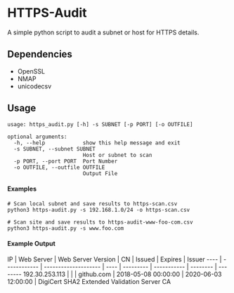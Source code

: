# HTTPS-Audit

A simple python script to audit a subnet or host for HTTPS details.

## Dependencies
* OpenSSL
* NMAP
* unicodecsv

## Usage
```
usage: https_audit.py [-h] -s SUBNET [-p PORT] [-o OUTFILE]

optional arguments:
  -h, --help            show this help message and exit
  -s SUBNET, --subnet SUBNET
                        Host or subnet to scan
  -p PORT, --port PORT  Port Number
  -o OUTFILE, --outfile OUTFILE
                        Output File
```
#### Examples
```
# Scan local subnet and save results to https-scan.csv
python3 https-audit.py -s 192.168.1.0/24 -o https-scan.csv

# Scan site and save results to https-audit-www-foo-com.csv
python3 https-audit.py -s www.foo.com
```

#### Example Output

 IP | Web Server | Web Server Version | CN | Issued | Expires | Issuer
---- | ------------ | -------------------- | ---- | --------- | ----------- | -------- | --------
192.30.253.113 | | | github.com | 2018-05-08 00:00:00 | 2020-06-03 12:00:00 | DigiCert SHA2 Extended Validation Server CA
